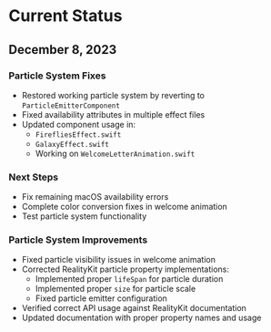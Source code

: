 # Current Status

## December 8, 2023

### Particle System Fixes
- Restored working particle system by reverting to `ParticleEmitterComponent`
- Fixed availability attributes in multiple effect files
- Updated component usage in:
  - `FirefliesEffect.swift`
  - `GalaxyEffect.swift`
  - Working on `WelcomeLetterAnimation.swift`

### Next Steps
- Fix remaining macOS availability errors
- Complete color conversion fixes in welcome animation
- Test particle system functionality

### Particle System Improvements
- Fixed particle visibility issues in welcome animation
- Corrected RealityKit particle property implementations:
  - Implemented proper `lifeSpan` for particle duration
  - Implemented proper `size` for particle scale
  - Fixed particle emitter configuration
- Verified correct API usage against RealityKit documentation
- Updated documentation with proper property names and usage

